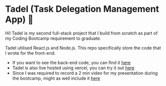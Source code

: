 # Tadel (Task Delegation Management App) 📝

Hi! Tadel is my second full-stack project that I build from scratch as part of my Coding Bootcamp requirement to graduate.

Tadel utilised React.js and Node.js. This repo specifically store the code that I wrote for the front-end.

+ If you want to see the back-end code, you can find it [here](https://github.com/Naqiuddinr/module-4-project-tadel)
+ Tadel is also live hosted using vercel, you can try it out [here](https://module-4-project-naqiuddinr.vercel.app/)
+ Since I was required to record a 2 min video for my presentation during the bootcamp, might as well include it [here](https://youtu.be/ynBE71BIlX4?si=n1fPAdOf8rnLZ0uR)
